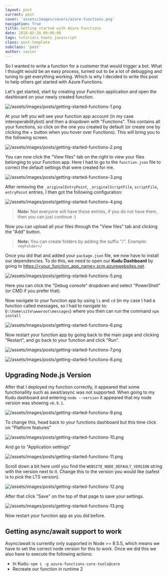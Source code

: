 ```yaml
---
layout: post
current: post
cover: 'assets/images/covers/azure-functions.png'
navigation: True
title: Getting started with Azure Functions
date: 2018-05-28 09:00:00
tags: tutorials howto javascript
class: post-template
subclass: 'post'
author: xavier
---
```


So I wanted to write a function for a customer that would trigger a bot. What I thought would be an easy process, turned out to be a lot of debugging and tuning to get everything working. Which is why I decided to write this post to help others get started with Azure Functions.

Let's get started, start by creating your Function application and open the dashboard on your newly created function.

![/assets/images/posts/getting-started-functions-1.png](/assets/images/posts/getting-started-functions-1.png)

At your left you will see your function app account (in my case interoperabilitybot) and then a dropdown with "Functions". This contains all your functions, so click on the one you created by default (or create one by clicking the + button when you hover over Functions). This will bring you to the following screen.

![/assets/images/posts/getting-started-functions-2.png](/assets/images/posts/getting-started-functions-2.png)

You can now click the "View files" tab on the right to view your files belonging to your Function app. Here I had to go to the `function.json` file to correct the default settings that were created for me.

![/assets/images/posts/getting-started-functions-3.png](/assets/images/posts/getting-started-functions-3.png)

After removing the `_originalEntryPoint`, `_originalScriptFile`, `scriptFile`, `entryPoint` entries, I then got the following configuration:

![/assets/images/posts/getting-started-functions-4.png](/assets/images/posts/getting-started-functions-4.png)

> **Note:** Not everyone will have these entries, if you do not have them, then you can just continue :)

Now you can upload all your files through the "View files" tab and clicking the "Add" button.

> **Note:** You can create folders by adding the suffix "/". Example: `<myFolder>/`

Once you did that and added your `package.json` file, we now have to install our dependencies. To do this, we need to open our **Kudu Dashboard** by going to [https://\<your_function_app_name\>.scm.azurewebsites.net](https://\<your_function_app_name\>.scm.azurewebsites.net).

![/assets/images/posts/getting-started-functions-5.png](/assets/images/posts/getting-started-functions-5.png)

Here you can click the "Debug console" dropdown and select "PowerShell" (or CMD if you prefer that).

Now navigate to your function app by using `ls` and `cd` (in my case I had a function called messages, so I had to navigate to: `D:\home\site\wwwroot\messages`) where you then can run the command `npm install`

![/assets/images/posts/getting-started-functions-6.png](/assets/images/posts/getting-started-functions-6.png)

Now restart your function app by going back to the main page and clicking "Restart", and go back to your function and click "Run".

![/assets/images/posts/getting-started-functions-7.png](/assets/images/posts/getting-started-functions-7.png)

![/assets/images/posts/getting-started-functions-8.png](/assets/images/posts/getting-started-functions-8.png)

## Upgrading Node.js Version

After that I deployed my function correctly, it appeared that some functionallity such as await/async was not supported. When going to my Kudu dashboard and entering `node --version` it appeared that my node version was showing `v6.9.1`.

![/assets/images/posts/getting-started-functions-9.png](/assets/images/posts/getting-started-functions-9.png)

To change this, head back to your functions dashboard but this time click on "Platform features"

![/assets/images/posts/getting-started-functions-10.png](/assets/images/posts/getting-started-functions-10.png)

And go to "Application settings"

![/assets/images/posts/getting-started-functions-11.png](/assets/images/posts/getting-started-functions-11.png)

Scroll down a bit here until you find the `WEBSITE_NODE_DEFAULT_VERSION` string with the version next to it. Change this to the version you would like (safest is to pick the LTS version).

![/assets/images/posts/getting-started-functions-12.png](/assets/images/posts/getting-started-functions-12.png)

After that click "Save" on the top of that page to save your settings.

![/assets/images/posts/getting-started-functions-13.png](/assets/images/posts/getting-started-functions-13.png)

Now restart your function app as you did before.

## Getting async/await support to work

Async/await is currently only supported in Node >= 8.5.5, which means we have to set the correct node version for this to work. Once we did this we also have to execute the following actions:

* In Kudu: `npm i -g azure-functions-core-tools@core`
* Recreate our function in runtime 2